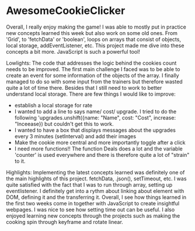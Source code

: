 # AwesomeCookieClicker

Overall, I really enjoy making the game! I was able to mostly put in practice new concepts learned this week but also work on some old ones. From 'Grid', to 'fetchData' or 'boolean', loops on arrays that consist of objects, local storage, addEventListener, etc. This project made me dive into these concepts a bit more. JavaScript is such a powerful tool!

Lowlights: The code that addresses the logic behind the cookies count needs to be improved. The first main challenge I faced was to be able to create an event for some information of the objects of the array. I finally managed to do so with some input from the trainers but therefore wasted quite a lot of time there. Besides that I still need to work to better understand local storage.
There are few things I would like to improve:

- establish a local storage for rate
- I wanted to add a line to says name/ cost/ upgrade. I tried to do the following 'upgrades.unshift({name: "Name", cost: "Cost", increase: "Inceease}) but couldn't get this to work.
- I wanted to have a box that displays messages about the upgrades every 3 minutes (setInterval) and add their images
- Make the cookie more central and more importantly toggle after a click
- I need more functions!! The function Deals does a lot and the variable 'counter' is used everywhere and there is therefore quite a lot of "strain" to it.

Highlights: Implementing the latest concepts learned was definitely one of the main highlights of this project. fetchData, .json(), setTimeout, etc.
I was quite satisfied with the fact that I was to run through array, setting up eventlistener. I definitely get into a rythm about linking about element with DOM, defining it and the transferring it. Overall, I see how things learned in the first two weeks come in together with JavaScript to create insightful webpages. I was nice to see how setting time out can be useful.
I also enjoyed learning new concepts through the projects such as making the cooking spin through keyframe and rotate linear.
